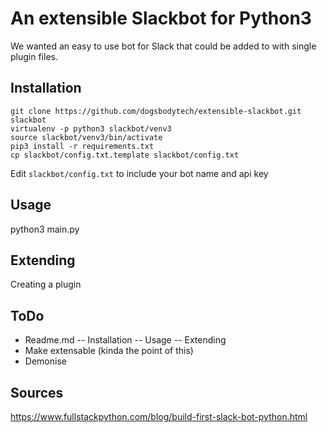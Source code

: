 # An extensible Slackbot for Python3

We wanted an easy to use bot for Slack that could be added to with single plugin files.


## Installation ##
```
git clone https://github.com/dogsbodytech/extensible-slackbot.git slackbot
virtualenv -p python3 slackbot/venv3
source slackbot/venv3/bin/activate
pip3 install -r requirements.txt
cp slackbot/config.txt.template slackbot/config.txt
```
Edit `slackbot/config.txt` to include your bot name and api key

## Usage ##

python3 main.py

## Extending ##
Creating a plugin


## ToDo ##
- Readme.md
-- Installation
-- Usage
-- Extending
- Make extensable (kinda the point of this)
- Demonise

## Sources ##
https://www.fullstackpython.com/blog/build-first-slack-bot-python.html


